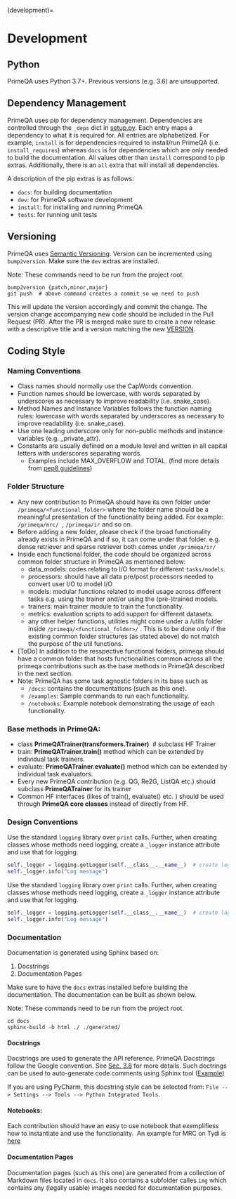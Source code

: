 (development)=
# Development

## Python

PrimeQA uses Python 3.7+.  Previous versions (e.g. 3.6) are unsupported.

## Dependency Management

PrimeQA uses pip for dependency management. Dependencies are controlled through
the `_deps` dict in [setup.py](https://github.com/primeqa/primeqa/blob/main/setup.py). 
Each entry maps a dependency to what it is required for.  All entries are alphabetized.
For example, `install` is for dependencies required to install/run PrimeQA (i.e. `install_requires`) 
whereas `docs` is for dependencies which are only needed to build the documentation. 
All values other than `install` correspond to pip extras. 
Additionally, there is an `all` extra that will install all dependencies.

A description of the pip extras is as follows:
- `docs`: for building documentation
- `dev`: for PrimeQA software development
- `install`: for installing and running PrimeQA
- `tests`: for running unit tests

## Versioning

PrimeQA uses [Semantic Versioning](https://semver.org/). Version can be incremented using `bump2version`.
Make sure the `dev` extras are installed.

Note: These commands need to be run from the project root.

```shell
bump2version {patch,minor,major}
git push  # above command creates a commit so we need to push
```

This will update the version accordingly and commit the change. 
The version change accompanying new code should be included in the Pull Request (PR). 
After the PR is merged make sure to create a new release with a descriptive title and
a version matching the new [VERSION](https://github.com/primeqa/primeqa/blob/main/VERSION).

## Coding Style

### Naming Conventions

- Class names should normally use the CapWords convention.
- Function names should be lowercase, with words separated by underscores as necessary to improve readability (i.e. snake_case).
- Method Names and Instance Variables follows the function naming rules: lowercase with words separated by underscores as necessary to improve readability (i.e. snake_case).
- Use one leading underscore only for non-public methods and instance variables (e.g. _private_attr).
- Constants are usually defined on a module level and written in all capital letters with underscores separating words. 
  - Examples include MAX_OVERFLOW and TOTAL. (find more details from [pep8 guidelines](https://peps.python.org/pep-0008/#class-names))


### Folder Structure
- Any new contribution to PrimeQA should have its own folder under `/primeqa/<functional_folder>` where the folder name should be a meaningful presentation of the functionality being added. For example: `/primeqa/mrc/`  , `/primeqa/ir` and so on.
- Before adding a new folder, please check if the broad functionality already exists in PrimeQA and if so, it can come under that folder. e.g. dense retriever and sparse retriever both comes under `/primeqa/ir/`
- Inside each functional folder, the code should be organized across common folder structure in PrimeQA as mentioned below:
  - data_models: codes relating to I/O format for different `tasks/models`.
  - processors: should have all data pre/post processors needed to convert user I/O to model I/O
  - models: modular functions related to model usage across different tasks e.g. using the trainer and/or using the (pre-)trained models.
  - trainers: main trainer module to train the functionality.
  - metrics: evaluation scripts to add support for different datasets.
  - any other helper functions, utilities might come under a /utils folder inside `/primeqa/<functional_folder>/` . This is to be done only if the existing common folder structures (as stated above) do not match the purpose of the util functions. 
- [ToDo] In addition to the resspective functional folders, primeqa should have a common folder that hosts functionalities common across all the primeqa contributions such as the base methods in PrimeQA described in the next section.
- Note: PrimeQA has some task agnostic folders in its base such as 
  - `/docs`: contains the documentations (such as this one).
  - `/examples`: Sample commands to run each functionality. 
  - `/notebooks`: Example notebook demonstrating the usage of each functionality. 

### Base methods in PrimeQA:
- class **PrimeQATrainer(transformers.Trainer)**  # subclass HF Trainer
- train: **PrimeQATrainer.train()** method which can be extended by individual task trainers.
- evaluate: **PrimeQATrainer.evaluate()** method which can be extended by individual task evaluators. 
- Every new PrimeQA contribution (e.g. QG, Re2G, ListQA etc.) should subclass **PrimeQATrainer** for its trainer
- Common HF interfaces (likes of train(), evaluate() etc. ) should be used through **PrimeQA core classes** instead of directly from HF.  

### Design Conventions

Use the standard `logging` library over `print` calls.
Further, when creating classes whose methods need logging, create a 
`_logger` instance attribute and use that for logging.

```python
self._logger = logging.getLogger(self.__class__.__name__)  # create logger
self._logger.info("Log message")
```

Use the standard `logging` library over `print` calls.
Further, when creating classes whose methods need logging, create a 
`_logger` instance attribute and use that for logging.

```python
self._logger = logging.getLogger(self.__class__.__name__)  # create logger
self._logger.info("Log message")
```

### Documentation

Documentation is generated using Sphinx based on:

1. Docstrings
2. Documentation Pages

Make sure to have the `docs` extras installed before building the documentation.
The documentation can be built as shown below.

Note: These commands need to be run from the project root.

```shell
cd docs
sphinx-build -b html ./ ./generated/
```

#### Docstrings
Docstrings are used to generate the API reference. 
PrimeQA Docstrings follow the Google convention. 
See [Sec. 3.8](https://google.github.io/styleguide/pyguide.html#38-comments-and-docstrings) for more details.
Such doctrings can be used to auto-generate code comments using Sphinx tool ([Example](https://www.sphinx-doc.org/en/master/usage/extensions/example_google.html))

If you are using PyCharm, this docstring style can be selected from: `File --> Settings --> Tools --> Python Integrated Tools`.

#### Notebooks: 
Each contribution should have an easy to use notebook that exemplifiess how to instantiate and use the functionality. 
An example for MRC on Tydi is [here](https://github.com/primeqa/primeqa/blob/main/notebooks/mrc/tydiqa.ipynb)

#### Documentation Pages
Documentation pages (such as this one) are generated from a collection of Markdown files located
in `docs`. It also contains a subfolder calles `img` which contains any (legally usable) images needed for documentation purposes. 
